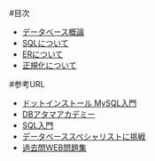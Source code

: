 #目次
- [データベース概論](Intro/index.md)
- [SQLについて](SQL/index.md)
- [ERについて](ER/index.md)
- [正規化について](Normalization/index.md)

#参考URL
- [ドットインストール MySQL入門](http://dotinstall.com/lessons/basic_mysql_v2)
- [DBアタマアカデミー](http://gihyo.jp/dev/serial/01/db-academy)
- [SQL入門](http://www.1keydata.com/jp/sql/)
- [データベーススペシャリストに挑戦](http://database.digi2.jp/index.html)
- [過去問WEB問題集](http://www.qeq.jp/jouhou/kakomon/database/index.html )
